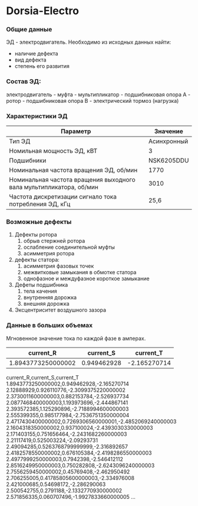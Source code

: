 # Dorsia-Electro

### Общие данные
ЭД - электродвигатель. Необходимо из исходных данных найти:
- наличие дефекта
- вид дефекта
- степень его развития

### Состав ЭД:
электродвигатель - муфта - мультипликатор - подшибниковая опора А - ротор - подшибниковая опора B - электрический тормоз (нагрузка)

### Характеристики ЭД

| Параметр                                                            | Значение    |
| ------------------------------------------------------------------- | ----------- |
| Тип ЭД                                                              | Асинхронный |
| Номильная мощность ЭД, кВТ                                          | 3           |
| Подшибники                                                          | NSK6205DDU  |
| Номинальная частота вращения ЭД, об/мин                             | 1770        |
| Номинальная частота вращения выходного вала мультипликатора, об/мин | 3010        |
| Частота дискретизации сигнало тока потребления ЭД, кГц              | 25,6        |

### Возможные дефекты
1. Дефекты ротора
	1. обрыв стержней ротора
	2. ослабление соединительной муфты
	3. асимметрия ротора
2. дефекты статора:
	1. асимметрия фазовых точек
	2. межвитковые замыкания в обмотке статора
	3. однофазное и междуфазное короткое замыкание
3. Дефеты подшибника
	1. тела качения
	2. внутренняя дорожка
	3. внешняя дорожка
4. Эксцентриситет воздушного зазора


### Данные в больших объемах
Мгновенное значение тока по каждой фазе в амперах.

| current_R          | current_S   | current_T    |
| ------------------ | ----------- | ------------ |
| 1.8943773250000002 | 0.949462928 | -2.165270714 |

current_R,current_S,current_T
1.8943773250000002,0.949462928,-2.165270714
2.12888929,0.926110776,-2.3099375220000002
2.3730011600000003,0.882153784,-2.526937734
2.0877468400000003,1.193973696,-2.444867141
2.393572385,1.125290896,-2.7188994600000003
2.555399355,0.985177984,-2.7536751350000004
2.4717430400000002,0.7269306560000001,-2.4852069240000003
2.1604318350000002,0.937100024,-2.4393030330000003
2.171403155,0.751656464,-2.2431682260000003
2.21117419,0.525003224,-2.09293731
2.49094285,0.5263768799999999,-2.316892657
2.4182578550000002,0.676105384,-2.4198286550000003
2.4977999250000003,0.7942398,-2.546412112
2.8516249950000003,0.750282808,-2.6243096240000003
2.7556259450000002,0.45769408,-2.462950492
2.706255005,0.41785805600000003,-2.334976008
2.421000685,0.54698172,-2.286290063
2.500542755,0.2791188,-2.1332770930000002
2.571856335,0.060707496,-1.9927833660000005
...

